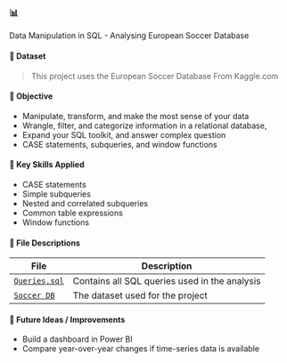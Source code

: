 ### 📊 
Data Manipulation in SQL - Analysing European Soccer Database

#### 📁 Dataset
> This project uses the European Soccer Database From Kaggle.com

#### 🎯 Objective
- Manipulate, transform, and make the most sense of your data
- Wrangle, filter, and categorize information in a relational database, 
- Expand your SQL toolkit, and answer complex question
- CASE statements, subqueries, and window functions

#### 🧠 Key Skills Applied
- CASE statements
- Simple subqueries
- Nested and correlated subqueries
- Common table expressions
- Window functions

#### 🧾 File Descriptions
| File | Description |
|------|-------------|
| [`Queries.sql`](https://github.com/nalapalu/SQL_portfolio-projects/blob/main/Data%20Manipulation%20in%20SQL%20-%20Analysing%20Football%20database/Queries.sql) | Contains all SQL queries used in the analysis |
| [`Soccer DB`](https://www.kaggle.com/datasets/hugomathien/soccer) | The dataset used for the project |

#### 💭 Future Ideas / Improvements
- Build a dashboard in Power BI  
- Compare year-over-year changes if time-series data is available
